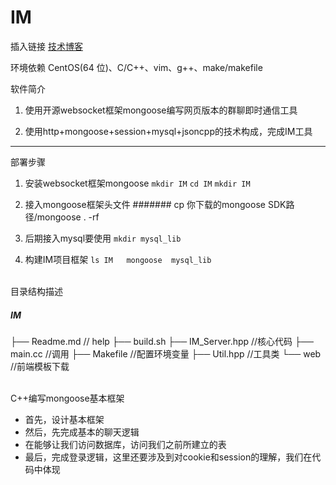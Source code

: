 IM
===========================
插入链接
[技术博客](https://blog.csdn.net/qq_41906009/article/details/102670659)

环境依赖
CentOS(64 位)、C/C++、vim、g++、make/makefile

软件简介
1. 使用开源websocket框架mongoose编写网页版本的群聊即时通信工具 

2. 使用http+mongoose+session+mysql+jsoncpp的技术构成，完成IM工具 
***
部署步骤

1. 安装websocket框架mongoose 
 ``` mkdir IM ```
 ``` cd IM ```
 ``` mkdir IM ```

2. 接入mongoose框架头文件
 ####### cp 你下载的mongoose SDK路径/mongoose . -rf 

3. 后期接入mysql要使用
``` mkdir mysql_lib ```

4. 构建IM项目框架
```ls IM   mongoose  mysql_lib```

<br>
目录结构描述

##### IM
├── Readme.md                   // help
├── build.sh 
├── IM_Server.hpp               //核心代码
├── main.cc                     //调用
├── Makefile                    //配置环境变量
├── Util.hpp                    //工具类
└── web                         //前端模板下载
 
<br>
C++编写mongoose基本框架

* 首先，设计基本框架
* 然后，先完成基本的聊天逻辑
* 在能够让我们访问数据库，访问我们之前所建立的表
* 最后，完成登录逻辑，这里还要涉及到对cookie和session的理解，我们在代码中体现




